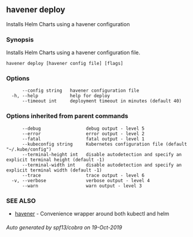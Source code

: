 ## havener deploy

Installs Helm Charts using a havener configuration

### Synopsis

Installs Helm Charts using a havener configuration file.

```
havener deploy [havener config file] [flags]
```

### Options

```
      --config string   havener configuration file
  -h, --help            help for deploy
      --timeout int     deployment timeout in minutes (default 40)
```

### Options inherited from parent commands

```
      --debug                 debug output - level 5
      --error                 error output - level 2
      --fatal                 fatal output - level 1
      --kubeconfig string     Kubernetes configuration file (default "~/.kube/config")
      --terminal-height int   disable autodetection and specify an explicit terminal height (default -1)
      --terminal-width int    disable autodetection and specify an explicit terminal width (default -1)
      --trace                 trace output - level 6
  -v, --verbose               verbose output - level 4
      --warn                  warn output - level 3
```

### SEE ALSO

* [havener](havener.md)	 - Convenience wrapper around both kubectl and helm

###### Auto generated by spf13/cobra on 19-Oct-2019
